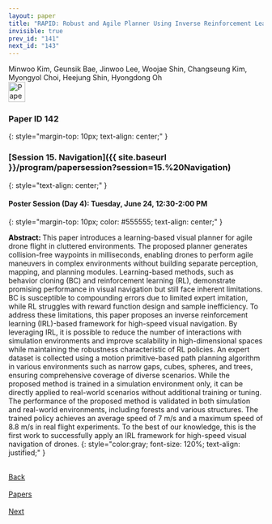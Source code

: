 ```yaml
---
layout: paper
title: "RAPID: Robust and Agile Planner Using Inverse Reinforcement Learning for Vision-Based Drone Navigation"
invisible: true
prev_id: "141"
next_id: "143"
---
```

<div class="paper-authors">
  <div class="paper-author-box">
    <div class="paper-author-name">Minwoo Kim, Geunsik Bae, Jinwoo Lee, Woojae Shin, Changseung Kim, Myongyol Choi, Heejung Shin, Hyongdong Oh</div>
    <div class="paper-author-uni"></div>
  </div>
</div>

<div class="paper-pdf">
  <div>
    <a href="https://www.roboticsproceedings.org/rss21/p142.pdf" title="Download PDF" target="_blank">
      <img src="{{ site.baseurl }}/images/paper_link_cardinal_red.png" alt="Paper PDF" width="33" height="40" />
    </a>
  </div>
</div>

### Paper ID 142
{: style="margin-top: 10px; text-align: center;" }

### [Session 15. Navigation]({{ site.baseurl }}/program/papersession?session=15.%20Navigation)
{: style="text-align: center;" }

#### Poster Session (Day 4): Tuesday, June 24, 12:30-2:00 PM
{: style="margin-top: 10px; color: #555555; text-align: center;" }

<b style="color: black;">Abstract: </b>This paper introduces a learning-based visual planner for agile drone flight in cluttered environments. The proposed planner generates collision-free waypoints in milliseconds, enabling drones to perform agile maneuvers in complex environments without building separate perception, mapping, and planning modules. Learning-based methods, such as behavior cloning (BC) and reinforcement learning (RL), demonstrate promising performance in visual navigation but still face inherent limitations. BC is susceptible to compounding errors due to limited expert imitation, while RL struggles with reward function design and sample inefficiency. To address these limitations, this paper proposes an inverse reinforcement learning (IRL)-based framework for high-speed visual navigation. By leveraging IRL, it is possible to reduce the number of interactions with simulation environments and improve scalability in high-dimensional spaces while maintaining the robustness characteristic of RL policies. An expert dataset is collected using a motion primitive-based path planning algorithm in various environments such as narrow gaps, cubes, spheres, and trees, ensuring comprehensive coverage of diverse scenarios. While the proposed method is trained in a simulation environment only, it can be directly applied to real-world scenarios without additional training or tuning. The performance of the proposed method is validated in both simulation and real-world environments, including forests and various structures. The trained policy achieves an average speed of 7 m/s and a maximum speed of 8.8 m/s in real flight experiments. To the best of our knowledge, this is the first work to successfully apply an IRL framework for high-speed visual navigation of drones.
{: style="color:gray; font-size: 120%; text-align: justified;" }

<div class="paper-menu">
  <div class="paper-menu-inner">
    <a href="{{ site.baseurl }}/program/papers/141/" title="Previous Paper">
            <div class="paper-menu-icon">
                <i class="fa fa-chevron-left"></i><br>
                <span class="paper-menu-label">Back</span>
            </div>
        </a>
    <a href="{{ site.baseurl }}/program/papers" title="All Papers">
      <div class="paper-menu-icon">
        <i class="fa fa-list"></i><br>
        <span class="paper-menu-label">Papers</span>
      </div>
    </a>
    <a href="{{ site.baseurl }}/program/papers/143/" title="Next Paper">
            <div class="paper-menu-icon">
                <i class="fa fa-chevron-right"></i><br>
                <span class="paper-menu-label">Next</span>
            </div>
        </a>
  </div>
</div>
